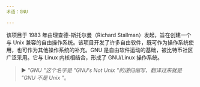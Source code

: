 ```yaml
---
术语：GNU

---
```

该项目于 1983 年由理查德-斯托尔曼（Richard Stallman）发起，旨在创建一个与 Unix 兼容的自由操作系统。该项目开发了许多自由软件，既可作为操作系统使用，也可作为其他操作系统的补充。GNU 是自由软件运动的基础，被比特币社区广泛采用。它与 Linux 内核相结合，形成了 GNU/Linux 操作系统。

> ► *"GNU "这个名字是 "GNU's Not Unix "的递归缩写，翻译过来就是 "GNU 不是 Unix "*。